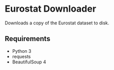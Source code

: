 # Eurostat Downloader

Downloads a copy of the Eurostat dataset to disk. 

## Requirements
 * Python 3
 * requests
 * BeautifulSoup 4